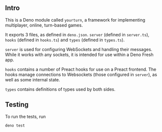 ## Intro

This is a Deno module called `yourturn`, a framework for implementing
multiplayer, online, turn-based games.

It exports 3 files, as defined in `deno.json`. `server` (defined in
`server.ts`), `hooks` (defined in `hooks.ts`) and `types` (defined in
`types.ts`).

`server` is used for configuring WebSockets and handling their messages. While
it works with any sockets, it is intended for use within a Deno Fresh app.

`hooks` contains a number of Preact hooks for use on a Preact frontend. The
hooks manage connections to Websockets (those configured in `server`), as well
as some internal state.

`types` contains definitions of types used by both sides.

## Testing

To run the tests, run

```sh
deno test
```
